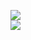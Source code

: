 [![](https://img.shields.io/badge/Made%20With-Github%20Spray-lightgrey.svg?style=for-the-badge&logo=github)](https://github.com/Annihil/github-spray#14330)  
[![](https://i.imgur.com/2DrTn0Z.gif)](https://github.com/Annihil/github-spray)
